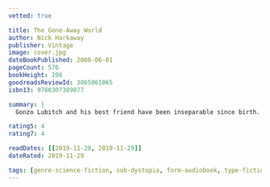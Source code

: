 ```yaml
---
vetted: true

title: The Gone-Away World
author: Nick Harkaway
publisher: Vintage
image: cover.jpg
dateBookPublished: 2008-06-01
pageCount: 576
bookHeight: 198
goodreadsReviewId: 3065061065
isbn13: 9780307389077

summary: |
  Gonzo Lubitch and his best friend have been inseparable since birth. They grew up together, they studied kung-fu together, they rebelled in college together, and they fought in the Go Away War together. Now, with the world in shambles and dark, nightmarish clouds billowing over the wastelands, they have been tapped for an incredibly perilous mission. But they quickly realize that this assignment is more complex than it seems, and before it is over they will have encountered everything from mimes, ninjas, and pirates to one ultra-sinister mastermind, whose only goal is world domination.

rating5: 4
rating7: 4

readDates: [[2019-11-28, 2019-11-29]]
dateRated: 2019-11-29

tags: [genre-science-fiction, sub-dystopia, form-audiobook, type-fiction]
---
```

